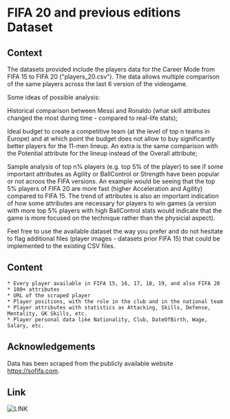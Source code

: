 # FIFA 20 and previous editions Dataset


## Context
The datasets provided include the players data for the Career Mode from FIFA 15 to FIFA 20 ("players_20.csv"). The data allows multiple comparison of the same players across the last 6 version of the videogame.

Some ideas of possible analysis:

Historical comparison between Messi and Ronaldo (what skill attributes changed the most during time - compared to real-life stats);

Ideal budget to create a competitive team (at the level of top n teams in Europe) and at which point the budget does not allow to buy significantly better players for the 11-men lineup. An extra is the same comparison with the Potential attribute for the lineup instead of the Overall attribute;

Sample analysis of top n% players (e.g. top 5% of the player) to see if some important attributes as Agility or BallControl or Strength have been popular or not acroos the FIFA versions. An example would be seeing that the top 5% players of FIFA 20 are more fast (higher Acceleration and Agility) compared to FIFA 15. The trend of attributes is also an important indication of how some attributes are necessary for players to win games (a version with more top 5% players with high BallControl stats would indicate that the game is more focused on the technique rather than the physicial aspect).

Feel free to use the available dataset the way you prefer and do not hesitate to flag additional files (player images - datasets prior FIFA 15) that could be implemented to the existing CSV files.

## Content
```
* Every player available in FIFA 15, 16, 17, 18, 19, and also FIFA 20
* 100+ attributes
* URL of the scraped player
* Player positions, with the role in the club and in the national team
* Player attributes with statistics as Attacking, Skills, Defense, Mentality, GK Skills, etc.
* Player personal data like Nationality, Club, DateOfBirth, Wage, Salary, etc.
```
## Acknowledgements
Data has been scraped from the publicly available website https://sofifa.com.

## Link
![LINK](https://www.kaggle.com/stefanoleone992/fifa-20-complete-player-dataset)

